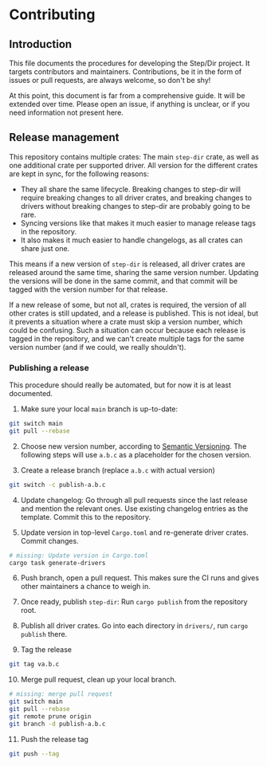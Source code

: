 # Contributing

## Introduction

This file documents the procedures for developing the Step/Dir project. It targets contributors and maintainers. Contributions, be it in the form of issues or pull requests, are always welcome, so don't be shy!

At this point, this document is far from a comprehensive guide. It will be extended over time. Please open an issue, if anything is unclear, or if you need information not present here.


## Release management

This repository contains multiple crates: The main `step-dir` crate, as well as one additional crate per supported driver. All version for the different crates are kept in sync, for the following reasons:

- They all share the same lifecycle. Breaking changes to step-dir will require breaking changes to all driver crates, and breaking changes to drivers without breaking changes to step-dir are probably going to be rare.
- Syncing versions like that makes it much easier to manage release tags in the repository.
- It also makes it much easier to handle changelogs, as all crates can share just one.

This means if a new version of `step-dir` is released, all driver crates are released around the same time, sharing the same version number. Updating the versions will be done in the same commit, and that commit will be tagged with the version number for that release.

If a new release of some, but not all, crates is required, the version of all other crates is still updated, and a release is published. This is not ideal, but it prevents a situation where a crate must skip a version number, which could be confusing. Such a situation can occur because each release is tagged in the repository, and we can't create multiple tags for the same version number (and if we could, we really shouldn't).

### Publishing a release

This procedure should really be automated, but for now it is at least documented.

1. Make sure your local `main` branch is up-to-date:

``` bash
git switch main
git pull --rebase
```

2. Choose new version number, according to [Semantic Versioning]. The following steps will use `a.b.c` as a placeholder for the chosen version.

3. Create a release branch (replace `a.b.c` with actual version)

``` bash
git switch -c publish-a.b.c
```

4. Update changelog: Go through all pull requests since the last release and mention the relevant ones. Use existing changelog entries as the template. Commit this to the repository.

5. Update version in top-level `Cargo.toml` and re-generate driver crates. Commit changes.

``` bash
# missing: Update version in Cargo.toml
cargo task generate-drivers
```

6. Push branch, open a pull request. This makes sure the CI runs and gives other maintainers a chance to weigh in.

7. Once ready, publish `step-dir`: Run `cargo publish` from the repository root.

8. Publish all driver crates. Go into each directory in `drivers/`, run `cargo publish` there.

9. Tag the release

``` bash
git tag va.b.c
```

10. Merge pull request, clean up your local branch.

``` bash
# missing: merge pull request
git switch main
git pull --rebase
git remote prune origin
git branch -d publish-a.b.c
```

11. Push the release tag

``` bash
git push --tag
```


[Semantic Versioning]: https://semver.org/

